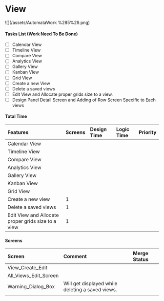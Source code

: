 # View

![](/assets/AutomataWork %285%29.png)

#### Tasks List \(Work Need To Be Done\)

* [ ] Calendar View
* [ ] Timeline View
* [ ] Compare View
* [ ] Analytics View
* [ ] Gallery View
* [ ] Kanban View
* [ ] Grid View
* [ ] Create a new View
* [ ] Delete a saved views
* [ ] Edit View and Allocate proper grids size to a view.
* [ ] Design Panel Detail Screen and  Adding of Row Screen Specific to Each views

#### Total Time

| Features | Screens | Design Time | Logic Time | Priority |
| :--- | :--- | :--- | :--- | :--- |
| Calendar View |  |  |  |  |
| Timeline View |  |  |  |  |
| Compare View |  |  |  |  |
| Analytics View |  |  |  |  |
| Gallery View |  |  |  |  |
| Kanban View |  |  |  |  |
| Grid View |  |  |  |  |
| Create a new view | 1 |  |  |  |
| Delete a saved views | 1 |  |  |  |
| Edit View and Allocate proper grids size to a view | 1 |  |  |  |

#### Screens

| Screen | Comment  | Merge Status |
| :--- | :--- | :--- |
| View\_Create\_Edit |  |  |
| All\_Views\_Edit\_Screen |  |  |
| Warning\_Dialog\_Box | Will get displayed while deleting a saved views. |  |
|  |  |  |

#### 



